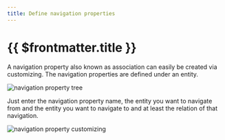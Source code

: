 ```yaml
---
title: Define navigation properties
---
```


#  {{ $frontmatter.title }}

A navigation property also known as association can easily be created via customizing. The navigation properties are defined under an entity. 

![navigation property tree](pictures/customizing/cust_nav_prop_tree.png)

Just enter the navigation property name, the entity you want to navigate from and the entity you want to navigate to and at least the relation of that navigation.

![navigation property customizing](pictures/customizing/nav_prop_cust.png)